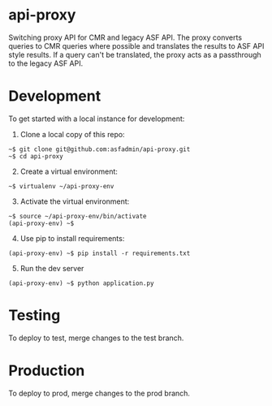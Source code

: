 # api-proxy
Switching proxy API for CMR and legacy ASF API. The proxy converts queries to CMR queries where possible and translates the results to ASF API style results. If a query can't be translated, the proxy acts as a passthrough to the legacy ASF API.

# Development
To get started with a local instance for development:

1. Clone a local copy of this repo:
```
~$ git clone git@github.com:asfadmin/api-proxy.git
~$ cd api-proxy
```

2. Create a virtual environment:
```
~$ virtualenv ~/api-proxy-env
```

3. Activate the virtual environment:
```
~$ source ~/api-proxy-env/bin/activate
(api-proxy-env) ~$
```

4. Use pip to install requirements:
```
(api-proxy-env) ~$ pip install -r requirements.txt
```

5. Run the dev server
```
(api-proxy-env) ~$ python application.py
```

# Testing
To deploy to test, merge changes to the test branch.

# Production
To deploy to prod, merge changes to the prod branch.
